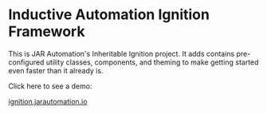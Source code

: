 # Inductive Automation Ignition Framework

This is JAR Automation's Inheritable Ignition project. It adds contains pre-configured utility classes, components, and theming to make getting started even faster than it already is.

Click here to see a demo:

[ignition.jarautomation.io](https://ignition.jarautomation.io "JAR Automation Ignition Demo")

